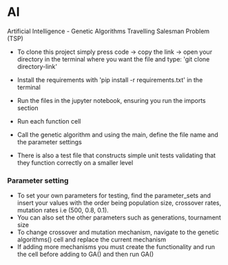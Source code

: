 # AI
Artificial Intelligence - Genetic Algorithms Travelling Salesman Problem (TSP)

- To clone this project simply press code -> copy the link -> open your directory in the terminal where you want the file and type:
'git clone directory-link'

- Install the requirements with 'pip install -r requirements.txt' in the terminal
- Run the files in the jupyter notebook, ensuring you run the imports section
- Run each function cell
- Call the genetic algorithm and using the main, define the file name and the parameter settings
- There is also a test file that constructs simple unit tests validating that they function correctly on a smaller level

### Parameter setting
- To set your own parameters for testing, find the parameter_sets and insert your values with the order being population size, crossover rates, mutation rates
  i.e (500, 0.8, 0.1).
- You can also set the other parameters such as generations, tournament size
- To change crossover and mutation mechanism, navigate to the genetic algorithms() cell and replace the current mechanism
- If adding more mechanisms you must create the functionality and run the cell before adding to GA() and then run GA()
